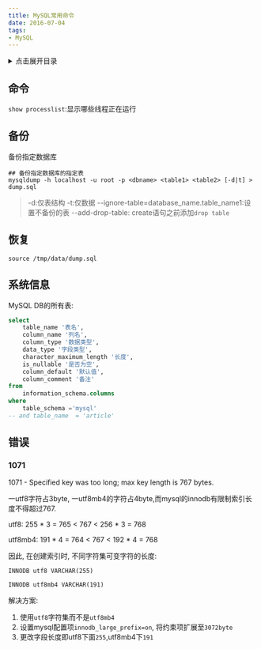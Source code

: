 ```yaml
---
title: MySQL常用命令
date: 2016-07-04
tags:
- MySQL
---
```

<details>
<summary>点击展开目录</summary>
<!-- TOC -->

- [命令](#命令)
- [备份](#备份)
- [恢复](#恢复)
- [系统信息](#系统信息)
- [错误](#错误)
    - [1071](#1071)

<!-- /TOC -->
</details>

## 命令

`show processlist`:显示哪些线程正在运行

## 备份

备份指定数据库

```shell
## 备份指定数据库的指定表
mysqldump -h localhost -u root -p <dbname> <table1> <table2> [-d|t] > dump.sql
```
> -d:仅表结构
> -t:仅数据
> --ignore-table=database_name.table_name1:设置不备份的表
> --add-drop-table: create语句之前添加`drop table`

## 恢复

```shell
source /tmp/data/dump.sql
```

## 系统信息

MySQL DB的所有表:

```sql
select
    table_name '表名',
    column_name '列名',
    column_type '数据类型',
    data_type '字段类型',
    character_maximum_length '长度',
    is_nullable '是否为空',
    column_default '默认值',
    column_comment '备注'
from
    information_schema.columns
where
    table_schema ='mysql'
-- and table_name  = 'article'
```

## 错误

### 1071

1071 - Specified key was too long; max key length is 767 bytes.

一utf8字符占3byte, 一utf8mb4的字符占4byte,而mysql的innodb有限制索引长度不得超过767.

utf8: 255 * 3 = 765 < 767 < 256 * 3 = 768

utf8mb4: 191 * 4 = 764 < 767 < 192 * 4 = 768

因此, 在创建索引时, 不同字符集可变字符的长度:

`INNODB utf8 VARCHAR(255)`

`INNODB utf8mb4 VARCHAR(191)`

解决方案: 

1. 使用`utf8`字符集而不是`utf8mb4`
2. 设置mysql配置项`innodb_large_prefix=on`, 将约束项扩展至`3072byte`
3. 更改字段长度即utf8下面`255`,utf8mb4下`191`
